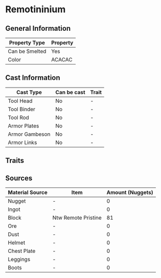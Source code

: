 # Remotininium

## General Information

| Property Type  | Property |
| -------------- | -------- |
| Can be Smelted | Yes      |
| Color          | ACACAC   |

## Cast Information

| Cast Type      | Can be cast | Trait |
| -------------- | ----------- | ----- |
| Tool Head      | No          | -     |
| Tool Binder    | No          | -     |
| Tool Rod       | No          | -     |
| Armor Plates   | No          | -     |
| Armor Gambeson | No          | -     |
| Armor Links    | No          | -     |

## Traits

## Sources

| Material Source | Item                | Amount (Nuggets) |
| --------------- | ------------------- | ---------------- |
| Nugget          | -                   | 0                |
| Ingot           | -                   | 0                |
| Block           | Ntw Remote Pristine | 81               |
| Ore             | -                   | 0                |
| Dust            | -                   | 0                |
| Helmet          | -                   | 0                |
| Chest Plate     | -                   | 0                |
| Leggings        | -                   | 0                |
| Boots           | -                   | 0                |
